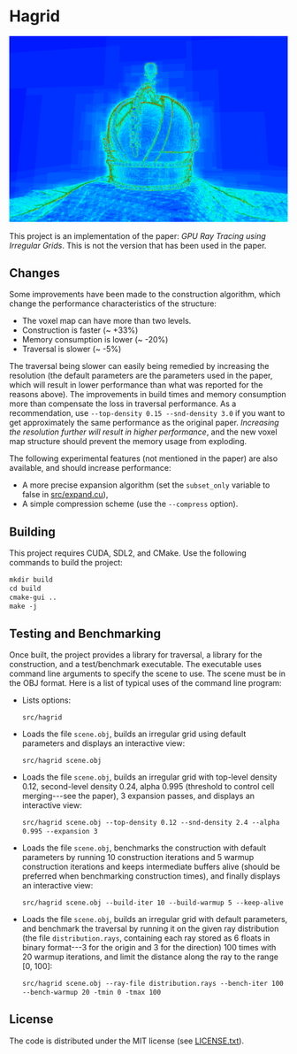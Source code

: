 # Hagrid

![Screenshot](screenshot.png)

This project is an implementation of the paper: _GPU Ray Tracing using Irregular Grids_.
This is not the version that has been used in the paper.

## Changes

Some improvements have been made to the construction algorithm, which change the performance characteristics of the structure:

- The voxel map can have more than two levels.
- Construction is faster (~ +33%)
- Memory consumption is lower (~ -20%)
- Traversal is slower (~ -5%)

The traversal being slower can easily being remedied by increasing the resolution (the default parameters are the parameters used in the paper, which will result in lower performance than what was reported for the reasons above). The improvements in build times and memory consumption more than compensate the loss in traversal performance. As a recommendation, use `--top-density 0.15 --snd-density 3.0` if you want to get approximately the same performance as the original paper. _Increasing the resolution further will result in higher performance_, and the new voxel map structure should prevent the memory usage from exploding.

The following experimental features (not mentioned in the paper) are also available, and should increase performance:

- A more precise expansion algorithm (set the `subset_only` variable to false in [src/expand.cu](src/expand.cu#L159)),
- A simple compression scheme (use the `--compress` option).

## Building

This project requires CUDA, SDL2, and CMake. Use the following commands to build the project:

    mkdir build
    cd build
    cmake-gui ..
    make -j

## Testing and Benchmarking

Once built, the project provides a library for traversal, a library for the construction, and a test/benchmark executable. The executable uses command line arguments to specify the scene to use. The scene must be in the OBJ format. Here is a list of typical uses of the command line program:

- Lists options:

      src/hagrid

- Loads the file `scene.obj`, builds an irregular grid using default parameters and displays an interactive view:

      src/hagrid scene.obj
    
- Loads the file `scene.obj`, builds an irregular grid with top-level density 0.12, second-level density 0.24, alpha 0.995 (threshold to control cell merging---see the paper), 3 expansion passes, and displays an interactive view:

      src/hagrid scene.obj --top-density 0.12 --snd-density 2.4 --alpha 0.995 --expansion 3
    
- Loads the file `scene.obj`, benchmarks the construction with default parameters by running 10 construction iterations and 5 warmup construction iterations and keeps intermediate buffers alive (should be preferred when benchmarking construction times), and finally displays an interactive view:

      src/hagrid scene.obj --build-iter 10 --build-warmup 5 --keep-alive
      
- Loads the file `scene.obj`, builds an irregular grid with default parameters, and benchmark the traversal by running it on the given ray distribution (the file `distribution.rays`, containing each ray stored as 6 floats in binary format---3 for the origin and 3 for the direction) 100 times with 20 warmup iterations, and limit the distance along the ray to the range [0, 100]:

      src/hagrid scene.obj --ray-file distribution.rays --bench-iter 100 --bench-warmup 20 -tmin 0 -tmax 100

## License

The code is distributed under the MIT license (see [LICENSE.txt](LICENSE.txt)).
